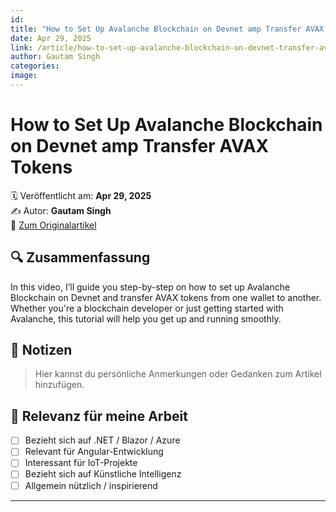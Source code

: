 ```yaml
---
id: 
title: "How to Set Up Avalanche Blockchain on Devnet amp Transfer AVAX Tokens"
date: Apr 29, 2025
link: /article/how-to-set-up-avalanche-blockchain-on-devnet-transfer-avax-tokens/
author: Gautam Singh
categories: 
image: 
---
```


# How to Set Up Avalanche Blockchain on Devnet amp Transfer AVAX Tokens

🗓️ Veröffentlicht am: **Apr 29, 2025**  
✍️ Autor: **Gautam Singh**  
🔗 [Zum Originalartikel](/article/how-to-set-up-avalanche-blockchain-on-devnet-transfer-avax-tokens/)

## 🔍 Zusammenfassung

In this video, I’ll guide you step-by-step on how to set up Avalanche Blockchain on Devnet and transfer AVAX tokens from one wallet to another. Whether you&#39;re a blockchain developer or just getting started with Avalanche, this tutorial will help you get up and running smoothly.

## 📌 Notizen

> Hier kannst du persönliche Anmerkungen oder Gedanken zum Artikel hinzufügen.

## 🧠 Relevanz für meine Arbeit

- [ ] Bezieht sich auf .NET / Blazor / Azure
- [ ] Relevant für Angular-Entwicklung
- [ ] Interessant für IoT-Projekte
- [ ] Bezieht sich auf Künstliche Intelligenz
- [ ] Allgemein nützlich / inspirierend

---
